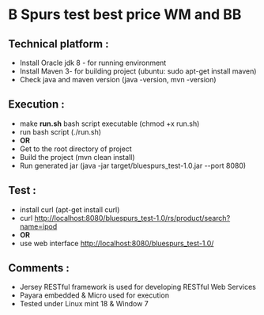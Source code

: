 # B Spurs test best price WM and BB

## Technical platform :

- Install Oracle jdk 8 - for running environment
- Install Maven 3- for building project (ubuntu: sudo apt-get install maven)
- Check java and maven version (java -version, mvn -version)

## Execution :

- make **run.sh** bash script executable   (chmod +x run.sh)
- run bash script (./run.sh)
- **OR**
- Get to the root directory of project
- Build the project (mvn clean install)
- Run generated jar (java -jar target/bluespurs_test-1.0.jar --port 8080)

## Test :

- install curl (apt-get install curl)
- curl [http://localhost:8080/bluespurs_test-1.0/rs/product/search?name=ipod](http://localhost:8080/bluespurs_test-1.0/rs/product/search?name=ipod)
- **OR**
- use web interface [http://localhost:8080/bluespurs_test-1.0/](http://localhost:8080/bluespurs_test-1.0/)

## Comments :

- Jersey RESTful framework is used for developing RESTful Web Services 
- Payara embedded & Micro used for execution
- Tested under Linux mint 18 & Window 7


